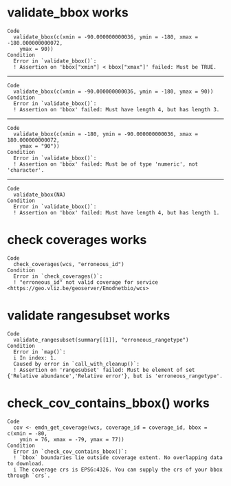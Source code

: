 # validate_bbox works

    Code
      validate_bbox(c(xmin = -90.000000000036, ymin = -180, xmax = -180.000000000072,
        ymax = 90))
    Condition
      Error in `validate_bbox()`:
      ! Assertion on 'bbox["xmin"] < bbox["xmax"]' failed: Must be TRUE.

---

    Code
      validate_bbox(c(xmin = -90.000000000036, ymin = -180, ymax = 90))
    Condition
      Error in `validate_bbox()`:
      ! Assertion on 'bbox' failed: Must have length 4, but has length 3.

---

    Code
      validate_bbox(c(xmin = -180, ymin = -90.000000000036, xmax = 180.000000000072,
        ymax = "90"))
    Condition
      Error in `validate_bbox()`:
      ! Assertion on 'bbox' failed: Must be of type 'numeric', not 'character'.

---

    Code
      validate_bbox(NA)
    Condition
      Error in `validate_bbox()`:
      ! Assertion on 'bbox' failed: Must have length 4, but has length 1.

# check coverages works

    Code
      check_coverages(wcs, "erroneous_id")
    Condition
      Error in `check_coverages()`:
      ! "erroneous_id" not valid coverage for service <https://geo.vliz.be/geoserver/Emodnetbio/wcs>

# validate rangesubset works

    Code
      validate_rangesubset(summary[[1]], "erroneous_rangetype")
    Condition
      Error in `map()`:
      i In index: 1.
      Caused by error in `call_with_cleanup()`:
      ! Assertion on 'rangesubset' failed: Must be element of set {'Relative abundance','Relative error'}, but is 'erroneous_rangetype'.

# check_cov_contains_bbox() works

    Code
      cov <- emdn_get_coverage(wcs, coverage_id = coverage_id, bbox = c(xmin = -80,
        ymin = 76, xmax = -79, ymax = 77))
    Condition
      Error in `check_cov_contains_bbox()`:
      ! `bbox` boundaries lie outside coverage extent. No overlapping data to download.
      i The coverage crs is EPSG:4326. You can supply the crs of your bbox through `crs`.

